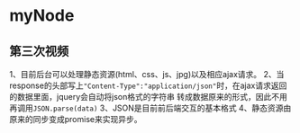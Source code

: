 # myNode
## 第三次视频
1、目前后台可以处理静态资源(html、css、js、jpg)以及相应ajax请求。
2、当response的头部写上`"Content-Type":"application/json"`时，在ajax请求返回的数据里面，jquery会自动将json格式的字符串
转成数据原来的形式，因此不用再调用`JSON.parse(data)`
3、JSON是目前前后端交互的基本格式
4、静态资源由原来的同步变成promise来实现异步。

